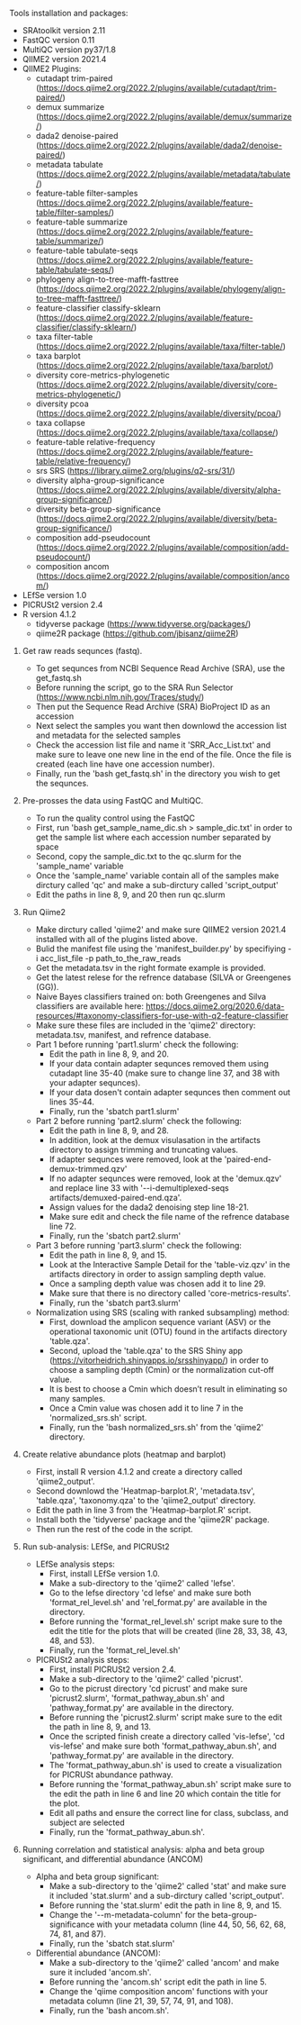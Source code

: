 Tools installation and packages:
- SRAtoolkit version 2.11
- FastQC version 0.11
- MultiQC version py37/1.8
- QIIME2 version 2021.4 
- QIIME2 Plugins: 
    - cutadapt trim-paired (https://docs.qiime2.org/2022.2/plugins/available/cutadapt/trim-paired/)
    - demux summarize (https://docs.qiime2.org/2022.2/plugins/available/demux/summarize/)
    - dada2 denoise-paired (https://docs.qiime2.org/2022.2/plugins/available/dada2/denoise-paired/)
    - metadata tabulate (https://docs.qiime2.org/2022.2/plugins/available/metadata/tabulate/)
    - feature-table filter-samples (https://docs.qiime2.org/2022.2/plugins/available/feature-table/filter-samples/)
    - feature-table summarize (https://docs.qiime2.org/2022.2/plugins/available/feature-table/summarize/)
    - feature-table tabulate-seqs (https://docs.qiime2.org/2022.2/plugins/available/feature-table/tabulate-seqs/)
    - phylogeny align-to-tree-mafft-fasttree (https://docs.qiime2.org/2022.2/plugins/available/phylogeny/align-to-tree-mafft-fasttree/)
    - feature-classifier classify-sklearn (https://docs.qiime2.org/2022.2/plugins/available/feature-classifier/classify-sklearn/)
    - taxa filter-table (https://docs.qiime2.org/2022.2/plugins/available/taxa/filter-table/)
    - taxa barplot (https://docs.qiime2.org/2022.2/plugins/available/taxa/barplot/)
    - diversity core-metrics-phylogenetic (https://docs.qiime2.org/2022.2/plugins/available/diversity/core-metrics-phylogenetic/)
    - diversity pcoa (https://docs.qiime2.org/2022.2/plugins/available/diversity/pcoa/)
    - taxa collapse (https://docs.qiime2.org/2022.2/plugins/available/taxa/collapse/)
    - feature-table relative-frequency (https://docs.qiime2.org/2022.2/plugins/available/feature-table/relative-frequency/)
    - srs SRS (https://library.qiime2.org/plugins/q2-srs/31/)
    - diversity alpha-group-significance (https://docs.qiime2.org/2022.2/plugins/available/diversity/alpha-group-significance/)
    - diversity beta-group-significance (https://docs.qiime2.org/2022.2/plugins/available/diversity/beta-group-significance/)
    - composition add-pseudocount (https://docs.qiime2.org/2022.2/plugins/available/composition/add-pseudocount/)
    - composition ancom (https://docs.qiime2.org/2022.2/plugins/available/composition/ancom/)
- LEfSe version 1.0
- PICRUSt2 version 2.4
- R version 4.1.2
    - tidyverse package (https://www.tidyverse.org/packages/)
    - qiime2R package (https://github.com/jbisanz/qiime2R)


1. Get raw reads sequnces (fastq).
    - To get sequnces from NCBI Sequence Read Archive (SRA), use the get_fastq.sh
    - Before running the script, go to the SRA Run Selector (https://www.ncbi.nlm.nih.gov/Traces/study/)
    - Then put the Sequence Read Archive (SRA) BioProject ID as an accession
    - Next select the samples you want then downlowd the accession list and metadata for the selected samples
    - Check the accession list file and name it 'SRR_Acc_List.txt' and make sure to leave one new line in the end of the file. Once the file is created (each line have one accession number).
    - Finally, run the 'bash get_fastq.sh' in the directory you wish to get the sequnces.

2. Pre-prosses the data using FastQC and MultiQC.
    - To run the quality control using the FastQC 
    - First, run 'bash get_sample_name_dic.sh > sample_dic.txt' in order to get the sample list where each accession number separated by space
    - Second, copy the sample_dic.txt to the qc.slurm for the 'sample_name' variable 
    - Once the 'sample_name' variable contain all of the samples make dirctury called 'qc' and make a sub-dirctury called 'script_output'
    - Edit the paths in line 8, 9, and 20 then run qc.slurm

3. Run Qiime2 
    - Make dirctury called 'qiime2' and make sure QIIME2 version 2021.4 installed with all of the plugins listed above.
    - Bulid the manifest file using the 'manifest_builder.py' by specifiying -i acc_list_file -p path_to_the_raw_reads
    - Get the metadata.tsv in the right formate example is provided.
    - Get the latest relese for the refrence database (SILVA or Greengenes (GG)). 
    - Naive Bayes classifiers trained on: both Greengenes and Silva classifiers are available here: https://docs.qiime2.org/2020.6/data-resources/#taxonomy-classifiers-for-use-with-q2-feature-classifier 
    - Make sure these files are included in the 'qiime2' directory: metadata.tsv, manifest, and refrence database.
    - Part 1 before running 'part1.slurm' check the following: 
        * Edit the path in line 8, 9, and 20.
        * If your data contain adapter sequnces removed them using cutadapt line 35-40 (make sure to change line 37, and 38 with your adapter sequnces).
        * If your data dosen't contain adapter sequnces then comment out lines 35-44.
        * Finally, run the 'sbatch part1.slurm'
    - Part 2 before running 'part2.slurm' check the following: 
        * Edit the path in line 8, 9, and 28.
        * In addition, look at the demux visulasation in the artifacts directory to assign trimming and truncating values.
        * If adapter sequnces were removed, look at the 'paired-end-demux-trimmed.qzv'
        * If no adapter sequnces were removed, look at the 'demux.qzv' and replace line 33 with '--i-demultiplexed-seqs artifacts/demuxed-paired-end.qza'.
        * Assign values for the dada2 denoising step line 18-21.
        * Make sure edit and check the file name of the refrence database line 72.
        * Finally, run the 'sbatch part2.slurm'
    - Part 3 before running 'part3.slurm' check the following: 
        * Edit the path in line 8, 9, and 15.
        * Look at the Interactive Sample Detail for the 'table-viz.qzv' in the artifacts directory in order to assign sampling depth value.
        * Once a sampling depth value was chosen add it to line 29.
        * Make sure that there is no directory called 'core-metrics-results'.
        * Finally, run the 'sbatch part3.slurm'
    - Normalization using SRS (scaling with ranked subsampling) method:
        * First, download the amplicon sequence variant (ASV) or the operational taxonomic unit (OTU) found in the artifacts directory 'table.qza'. 
        * Second, upload the 'table.qza' to the SRS Shiny app (https://vitorheidrich.shinyapps.io/srsshinyapp/) in order to choose a sampling depth (Cmin) or the normalization cut-off value.
        * It is best to choose a Cmin which doesn’t result in eliminating so many samples.
        * Once a Cmin value was chosen add it to line 7 in the 'normalized_srs.sh' script.
        * Finally, run the 'bash normalized_srs.sh' from the 'qiime2' directory.

4. Create relative abundance plots (heatmap and barplot)
    - First, install R version 4.1.2 and create a directory called 'qiime2_output'.
    - Second downlowd the 'Heatmap-barplot.R', 'metadata.tsv', 'table.qza', 'taxonomy.qza' to the 'qiime2_output' directory.
    - Edit the path in line 3 from the 'Heatmap-barplot.R' script.
    - Install both the 'tidyverse' package and the 'qiime2R' package.
    - Then run the rest of the code in the script.

5. Run sub-analysis: LEfSe, and PICRUSt2
    - LEfSe analysis steps:
        * First, install LEfSe version 1.0.
        * Make a sub-directory to the 'qiime2' called 'lefse'.
        * Go to the lefse directory 'cd lefse' and make sure both 'format_rel_level.sh' and 'rel_format.py' are available in the directory.
        * Before running the 'format_rel_level.sh' script make sure to the edit the title for the plots that will be created (line 28, 33, 38, 43, 48, and 53).
        * Finally, run the 'format_rel_level.sh'
    - PICRUSt2 analysis steps:
        * First, install PICRUSt2 version 2.4.
        * Make a sub-directory to the 'qiime2' called 'picrust'.
        * Go to the picrust directory 'cd picrust' and make sure 'picrust2.slurm', 'format_pathway_abun.sh' and 'pathway_format.py' are available in the directory.
        * Before running the 'picrust2.slurm' script make sure to the edit the path in line 8, 9, and 13.
        * Once the scripted finish create a directory called 'vis-lefse', 'cd vis-lefse' and make sure both 'format_pathway_abun.sh', and 'pathway_format.py' are available in the directory.
        * The 'format_pathway_abun.sh' is used to create a visualization for PICRUSt abundance pathway.
        * Before running the 'format_pathway_abun.sh' script make sure to the edit the path in line 6 and line 20 which contain the title for the plot.
        * Edit all paths and ensure the correct line for class, subclass, and subject are selected
        * Finally, run the 'format_pathway_abun.sh'.
        
6. Running correlation and statistical analysis: alpha and beta group significant, and differential abundance (ANCOM)
    - Alpha and beta group significant:
        * Make a sub-directory to the 'qiime2' called 'stat' and make sure it included 'stat.slurm' and a sub-dirctury called 'script_output'.
        * Before running the 'stat.slurm' edit the path in line 8, 9, and 15.
        * Change the '--m-metadata-column' for the beta-group-significance with your metadata column (line 44, 50, 56, 62, 68, 74, 81, and 87).
        * Finally, run the 'sbatch stat.slurm'
    - Differential abundance (ANCOM):
        * Make a sub-directory to the 'qiime2' called 'ancom' and make sure it included 'ancom.sh'.
        * Before running the 'ancom.sh' script edit the path in line 5.
        * Change the 'qiime composition ancom' functions with your metadata column (line 21, 39, 57, 74, 91, and 108).
        * Finally, run the 'bash ancom.sh'.
